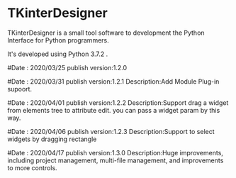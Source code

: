 # TKinterDesigner
TKinterDesigner is a small tool software to development the Python Interface for Python programmers.

It's developed using Python 3.7.2 .

#Date : 2020/03/25
publish version:1.2.0

#Date : 2020/03/31
publish version:1.2.1
Description:Add Module Plug-in supoort.

#Date : 2020/04/01
publish version:1.2.2
Description:Support drag a widget from elements tree to attribute edit. you can pass a widget param by this way.

#Date : 2020/04/06
publish version:1.2.3
Description:Support to select widgets by dragging rectangle 

#Date : 2020/04/17
publish version:1.3.0
Description:Huge improvements, including project management, multi-file management, and improvements to more controls.

